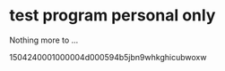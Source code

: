 # test program personal only
  Nothing more to ...
  
  
1504240001000004d000594b5jbn9whkghicubwoxw
